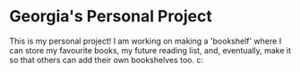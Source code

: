 # Georgia's Personal Project

This is my personal project! I am working on making a 'bookshelf' where I can store my favourite books, my future reading list, and, eventually, make it so that others can add their own bookshelves too. c: